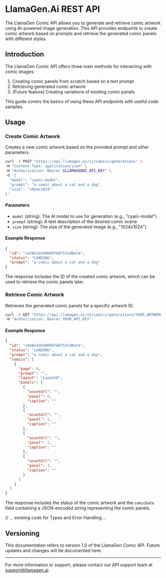 # LlamaGen.Ai REST API

The LlamaGen Comic API allows you to generate and retrieve comic artwork using AI-powered image generation. This API provides endpoints to create comic artwork based on prompts and retrieve the generated comic panels with different styles.

## Introduction

The LlamaGen Comic API offers three main methods for interacting with comic images:

1. Creating comic panels from scratch based on a text prompt
2. Retrieving generated comic artwork
3. (Future feature) Creating variations of existing comic panels

This guide covers the basics of using these API endpoints with useful code samples.

## Usage

### Create Comic Artwork

Creates a new comic artwork based on the provided prompt and other parameters.

```bash
curl -X POST "https://api.llamagen.ai/v1/comics/generations" \
-H "Content-Type: application/json" \
-H "Authorization: Bearer $LLAMAGENAI_API_KEY" \
-d '{
  "model": "cyani-model",
  "prompt": "a comic about a cat and a dog",
  "size": "1024x1024"
}'
```

#### Parameters

- `model` (string): The AI model to use for generation (e.g., "cyani-model")
- `prompt` (string): A text description of the desired comic scene
- `size` (string): The size of the generated image (e.g., "1024x1024")

#### Example Response

```json
{
  "id": "cm20e3dnb00097k8753vd0wt4",
  "status": "LOADING",
  "prompt": "a comic about a cat and a dog"
}
```

The response includes the ID of the created comic artwork, which can be used to retrieve the comic panels later.

### Retrieve Comic Artwork

Retrieves the generated comic panels for a specific artwork ID.

```bash
curl -X GET "https://api.llamagen.ai/v1/comics/generations/YOUR_ARTWORK_ID" \
-H "Authorization: Bearer YOUR_API_KEY"
```

#### Example Response

```json
{
  "id": "cm20e3dnb00097k8753vd0wt4",
  "status": "LOADING",
  "prompt": "a comic about a cat and a dog",
  "comics": [
    {
      "page": 0,
      "prompt": "",
      "layout": "Layout0",
      "panels": [
        {
          "assetUrl": "",
          "panel": 0,
          "caption": ""
        },
        {
          "assetUrl": "",
          "panel": 1,
          "caption": ""
        },
        {
          "assetUrl": "",
          "panel": 2,
          "caption": ""
        },
        {
          "assetUrl": "",
          "panel": 3,
          "caption": ""
        }
      ]
    }
  ]
}
```

The response includes the status of the comic artwork and the `comicData` field containing a JSON-encoded string representing the comic panels.

// ... existing code for Types and Error Handling ...

## Versioning

This documentation refers to version 1.0 of the LlamaGen Comic API. Future updates and changes will be documented here.

---

For more information or support, please contact our API support team at [support@llamagen.ai](mailto:support@llamagen.ai).

